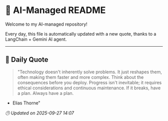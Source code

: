 # 🧠 AI-Managed README

Welcome to my AI-managed repository!

Every day, this file is automatically updated with a new quote, thanks to a LangChain + Gemini AI agent.

---

## 📅 Daily Quote

> "Technology doesn't inherently solve problems.
It just reshapes them, often making them faster and more complex.
Think about the consequences before you deploy.
Progress isn't inevitable; it requires ethical considerations and continuous maintenance.
If it breaks, have a plan. Always have a plan.

- Elias Thorne"

*🕒 Updated on 2025-09-27 14:07*